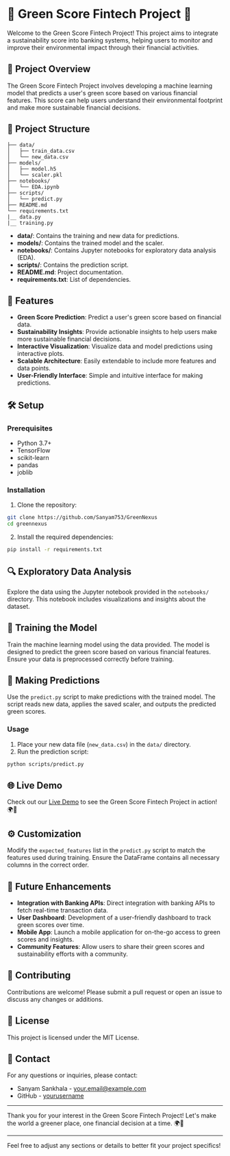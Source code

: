 
# 🌿 Green Score Fintech Project 🌿

Welcome to the Green Score Fintech Project! This project aims to integrate a sustainability score into banking systems, helping users to monitor and improve their environmental impact through their financial activities.

## 🚀 Project Overview

The Green Score Fintech Project involves developing a machine learning model that predicts a user's green score based on various financial features. This score can help users understand their environmental footprint and make more sustainable financial decisions.

## 📁 Project Structure

```
├── data/
│   ├── train_data.csv
│   └── new_data.csv
├── models/
│   ├── model.h5
│   └── scaler.pkl
├── notebooks/
│   └── EDA.ipynb
├── scripts/
│   └── predict.py
├── README.md
└── requirements.txt
|__ data.py
|__ training.py
```

- **data/**: Contains the training and new data for predictions.
- **models/**: Contains the trained model and the scaler.
- **notebooks/**: Contains Jupyter notebooks for exploratory data analysis (EDA).
- **scripts/**: Contains the prediction script.
- **README.md**: Project documentation.
- **requirements.txt**: List of dependencies.

## 🌟 Features

- **Green Score Prediction**: Predict a user's green score based on financial data.
- **Sustainability Insights**: Provide actionable insights to help users make more sustainable financial decisions.
- **Interactive Visualization**: Visualize data and model predictions using interactive plots.
- **Scalable Architecture**: Easily extendable to include more features and data points.
- **User-Friendly Interface**: Simple and intuitive interface for making predictions.

## 🛠️ Setup

### Prerequisites

- Python 3.7+
- TensorFlow
- scikit-learn
- pandas
- joblib

### Installation

1. Clone the repository:

```bash
git clone https://github.com/Sanyam753/GreenNexus
cd greennexus
```

2. Install the required dependencies:

```bash
pip install -r requirements.txt
```

## 🔍 Exploratory Data Analysis

Explore the data using the Jupyter notebook provided in the `notebooks/` directory. This notebook includes visualizations and insights about the dataset.

## 🧠 Training the Model

Train the machine learning model using the data provided. The model is designed to predict the green score based on various financial features. Ensure your data is preprocessed correctly before training.

## 🔮 Making Predictions

Use the `predict.py` script to make predictions with the trained model. The script reads new data, applies the saved scaler, and outputs the predicted green scores.

### Usage

1. Place your new data file (`new_data.csv`) in the `data/` directory.
2. Run the prediction script:

```bash
python scripts/predict.py
```

## 🌐 Live Demo

Check out our [Live Demo](https://greennexus.onrender.com) to see the Green Score Fintech Project in action! 🌍💚

## ⚙️ Customization

Modify the `expected_features` list in the `predict.py` script to match the features used during training. Ensure the DataFrame contains all necessary columns in the correct order.

## 🎯 Future Enhancements

- **Integration with Banking APIs**: Direct integration with banking APIs to fetch real-time transaction data.
- **User Dashboard**: Development of a user-friendly dashboard to track green scores over time.
- **Mobile App**: Launch a mobile application for on-the-go access to green scores and insights.
- **Community Features**: Allow users to share their green scores and sustainability efforts with a community.

## 🤝 Contributing

Contributions are welcome! Please submit a pull request or open an issue to discuss any changes or additions.

## 📄 License

This project is licensed under the MIT License.

## 📧 Contact

For any questions or inquiries, please contact:

- Sanyam Sankhala - [your.email@example.com](mailto:your.email@example.com)
- GitHub - [yourusername](https://github.com/yourusername)

---

Thank you for your interest in the Green Score Fintech Project! Let's make the world a greener place, one financial decision at a time. 🌍💚

---

Feel free to adjust any sections or details to better fit your project specifics!
